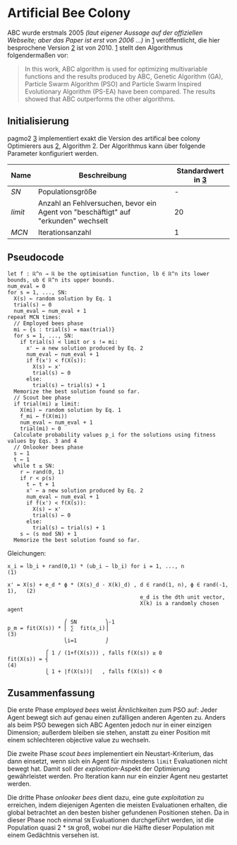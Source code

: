 # Artificial Bee Colony

ABC wurde erstmals 2005 _(laut eigener Aussage auf der offiziellen Webseite; aber das Paper ist erst von 2006 ...)_ in [1] veröffentlicht, die hier besprochene Version [2] ist von 2010. [1] stellt den Algorithmus folgendermaßen vor:

> In this work, ABC algorithm is used for optimizing multivariable functions and the results produced by ABC, Genetic Algorithm (GA), Particle Swarm Algorithm (PSO) and Particle Swarm Inspired Evolutionary Algorithm (PS-EA) have been compared. The results showed that ABC outperforms the other algorithms.

## Initialisierung

pagmo2 [3] implementiert exakt die Version des artifical bee colony Optimierers aus [2], Algorithm 2. Der Algorithmus kann über folgende Parameter konfiguriert werden.

Name|Beschreibung|Standardwert in [3]
----|------------|-------------------
_SN_|Populationsgröße|-
_limit_|Anzahl an Fehlversuchen, bevor ein Agent von "beschäftigt" auf "erkunden" wechselt|20
_MCN_|Iterationsanzahl|1

## Pseudocode

```
let f : ℝ^n → ℝ be the optimisation function, lb ∈ ℝ^n its lower bounds, ub ∈ ℝ^n its upper bounds.
num_eval = 0
for s = 1, ..., SN:
  X(s) ← random solution by Eq. 1
  trial(s) ← 0
  num_eval ← num_eval + 1
repeat MCN times:
  // Employed bees phase
  mi ← {s : trial(s) = max(trial)}
  for s = 1, ..., SN:
    if trial(s) < limit or s != mi:
      x' ← a new solution produced by Eq. 2
      num_eval ← num_eval + 1
      if f(x') < f(X(s)):
        X(s) ← x'
        trial(s) ← 0
      else:
        trial(s) ← trial(s) + 1
  Memorize the best solution found so far.
  // Scout bee phase
  if trial(mi) ≥ limit:
    X(mi) ← random solution by Eq. 1
    f_mi ← f(X(mi))
    num_eval ← num_eval + 1
    trial(mi) ← 0
  Calculate probability values p_i for the solutions using fitness values by Eqs. 3 and 4
  // Onlooker bees phase
  s ← 1
  t ← 1
  while t ≤ SN:
    r ← rand(0, 1)
    if r < p(s)
      t ← t + 1
      x' ← a new solution produced by Eq. 2
      num_eval ← num_eval + 1
      if f(x') < f(X(s)):
        X(s) ← x'
        trial(s) ← 0
      else:
        trial(s) ← trial(s) + 1
    s ← (s mod SN) + 1
  Memorize the best solution found so far.
```

Gleichungen:
```
x_i = lb_i + rand(0,1) * (ub_i − lb_i) for i = 1, ..., n                     (1)

x' = X(s) + e_d * ϕ * (X(s)_d - X(k)_d) , d ∈ rand(1, n), ϕ ∈ rand(-1, 1),   (2)
                                          e_d is the dth unit vector,
                                          X(k) is a randomly chosen agent

                  ⎛ SN         ⎞-1
p_m = fit(X(s)) * ⎜ ∑  fit(x_i)⎟                                           (3)
                  ⎝i=1         ⎠

            ⎧ 1 / (1+f(X(s))) , falls f(X(s)) ≥ 0
fit(X(s)) = ⎨                                                               (4)
            ⎩ 1 + |f(X(s))|   , falls f(X(s)) < 0
```

## Zusammenfassung

Die erste Phase _employed bees_ weist Ähnlichkeiten zum PSO auf: Jeder Agent bewegt sich auf genau einen zufälligen anderen Agenten zu. Anders als beim PSO bewegen sich ABC Agenten jedoch nur in einer einzigen Dimension; außerdem bleiben sie stehen, anstatt zu einer Position mit einem schlechteren objective value zu wechseln.

Die zweite Phase _scout bees_ implementiert ein Neustart-Kriterium, das dann einsetzt, wenn sich ein Agent für mindestens `limit` Evaluationen nicht bewegt hat. Damit soll der _exploration_-Aspekt der Optimierung gewährleistet werden. Pro Iteration kann nur ein einzier Agent neu gestartet werden.

Die dritte Phase _onlooker bees_ dient dazu, eine gute _exploitation_ zu erreichen, indem diejenigen Agenten die meisten Evaluationen erhalten, die global betrachtet an den besten bisher gefundenen Positionen stehen. Da in dieser Phase noch einmal `SN` Evaluationen durchgeführt werden, ist die Population quasi 2 * `SN` groß, wobei nur die Hälfte dieser Population mit einem Gedächtnis versehen ist.

[1]: https://link.springer.com/article/10.1007/s10898-007-9149-x
[2]: https://abc.erciyes.edu.tr/pub/NevImpOfABC.pdf
[3]: https://esa.github.io/pagmo2/docs/cpp/algorithms/bee_colony.html
